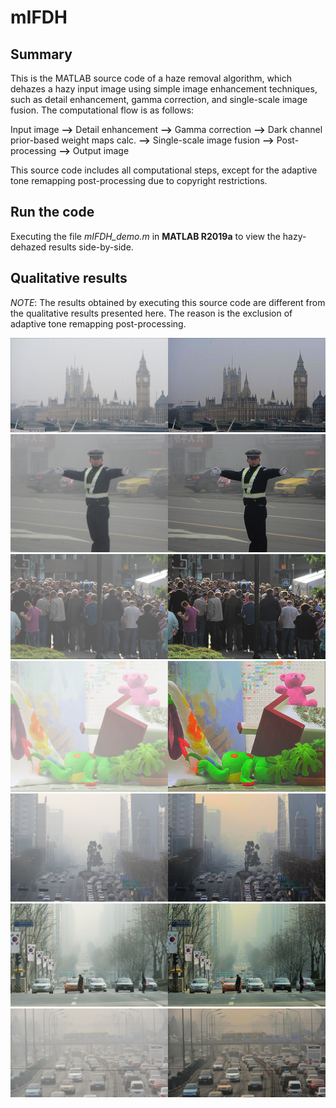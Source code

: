 # mIFDH

## Summary
This is the MATLAB source code of a haze removal algorithm, which dehazes a hazy input image using simple image enhancement techniques, such as detail enhancement, gamma correction, and single-scale image fusion. The computational flow is as follows:

Input image **-->** Detail enhancement **-->** Gamma correction **-->** Dark channel prior-based weight maps calc. **-->** Single-scale image fusion **-->** Post-processing **-->** Output image

This source code includes all computational steps, except for the adaptive tone remapping post-processing due to copyright restrictions.

## Run the code
Executing the file *mIFDH_demo.m* in **MATLAB R2019a** to view the hazy-dehazed results side-by-side.

## Qualitative results

*NOTE*: The results obtained by executing this source code are different from the qualitative results presented here. The reason is the exclusion of adaptive tone remapping post-processing.

![First](/results/more_results_1.jpg)
![Second](/results/more_results_2.jpg)
![Third](/results/more_results_3.jpg)
![Fourth](/results/more_results_4.jpg)
![Fifth](/results/more_results_5.jpg)
![Sixth](/results/more_results_6.jpg)
![Seventh](/results/more_results_7.jpg)
